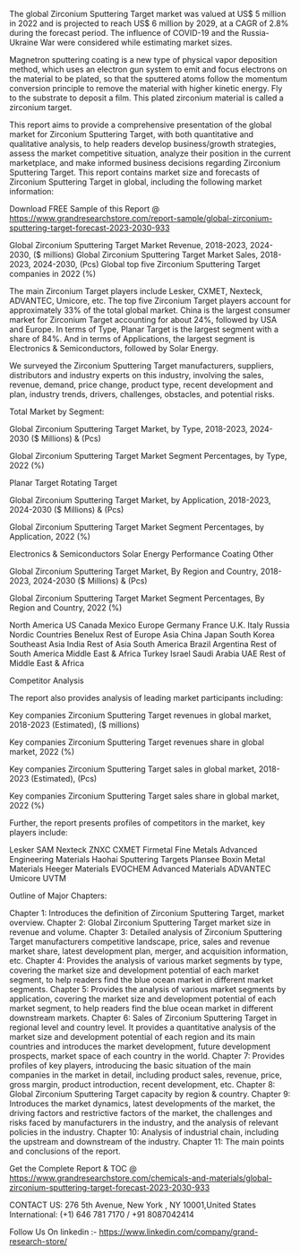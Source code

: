 
The global Zirconium Sputtering Target market was valued at US$ 5 million in 2022 and is projected to reach US$ 6 million by 2029, at a CAGR of 2.8% during the forecast period. The influence of COVID-19 and the Russia-Ukraine War were considered while estimating market sizes.

Magnetron sputtering coating is a new type of physical vapor deposition method, which uses an electron gun system to emit and focus electrons on the material to be plated, so that the sputtered atoms follow the momentum conversion principle to remove the material with higher kinetic energy. Fly to the substrate to deposit a film. This plated zirconium material is called a zirconium target.

This report aims to provide a comprehensive presentation of the global market for Zirconium Sputtering Target, with both quantitative and qualitative analysis, to help readers develop business/growth strategies, assess the market competitive situation, analyze their position in the current marketplace, and make informed business decisions regarding Zirconium Sputtering Target. This report contains market size and forecasts of Zirconium Sputtering Target in global, including the following market information:

Download FREE Sample of this Report @ https://www.grandresearchstore.com/report-sample/global-zirconium-sputtering-target-forecast-2023-2030-933

Global Zirconium Sputtering Target Market Revenue, 2018-2023, 2024-2030, ($ millions)
Global Zirconium Sputtering Target Market Sales, 2018-2023, 2024-2030, (Pcs)
Global top five Zirconium Sputtering Target companies in 2022 (%)

The main Zirconium Target players include Lesker, CXMET, Nexteck, ADVANTEC, Umicore, etc. The top five Zirconium Target players account for approximately 33% of the total global market. China is the largest consumer market for Zirconium Target accounting for about 24%, followed by USA and Europe. In terms of Type, Planar Target is the largest segment with a share of 84%. And in terms of Applications, the largest segment is Electronics & Semiconductors, followed by Solar Energy.

We surveyed the Zirconium Sputtering Target manufacturers, suppliers, distributors and industry experts on this industry, involving the sales, revenue, demand, price change, product type, recent development and plan, industry trends, drivers, challenges, obstacles, and potential risks.

Total Market by Segment:

Global Zirconium Sputtering Target Market, by Type, 2018-2023, 2024-2030 ($ Millions) & (Pcs)

Global Zirconium Sputtering Target Market Segment Percentages, by Type, 2022 (%)

Planar Target
Rotating Target

Global Zirconium Sputtering Target Market, by Application, 2018-2023, 2024-2030 ($ Millions) & (Pcs)

Global Zirconium Sputtering Target Market Segment Percentages, by Application, 2022 (%)

Electronics & Semiconductors
Solar Energy
Performance Coating
Other

Global Zirconium Sputtering Target Market, By Region and Country, 2018-2023, 2024-2030 ($ Millions) & (Pcs)

Global Zirconium Sputtering Target Market Segment Percentages, By Region and Country, 2022 (%)

North America
US
Canada
Mexico
Europe
Germany
France
U.K.
Italy
Russia
Nordic Countries
Benelux
Rest of Europe
Asia
China
Japan
South Korea
Southeast Asia
India
Rest of Asia
South America
Brazil
Argentina
Rest of South America
Middle East & Africa
Turkey
Israel
Saudi Arabia
UAE
Rest of Middle East & Africa

Competitor Analysis

The report also provides analysis of leading market participants including:

Key companies Zirconium Sputtering Target revenues in global market, 2018-2023 (Estimated), ($ millions)

Key companies Zirconium Sputtering Target revenues share in global market, 2022 (%)

Key companies Zirconium Sputtering Target sales in global market, 2018-2023 (Estimated), (Pcs)

Key companies Zirconium Sputtering Target sales share in global market, 2022 (%)

Further, the report presents profiles of competitors in the market, key players include:

Lesker
SAM
Nexteck
ZNXC
CXMET
Firmetal
Fine Metals
Advanced Engineering Materials
Haohai Sputtering Targets
Plansee
Boxin Metal Materials
Heeger Materials
EVOCHEM Advanced Materials
ADVANTEC
Umicore
UVTM

Outline of Major Chapters:

Chapter 1: Introduces the definition of Zirconium Sputtering Target, market overview.
Chapter 2: Global Zirconium Sputtering Target market size in revenue and volume.
Chapter 3: Detailed analysis of Zirconium Sputtering Target manufacturers competitive landscape, price, sales and revenue market share, latest development plan, merger, and acquisition information, etc.
Chapter 4: Provides the analysis of various market segments by type, covering the market size and development potential of each market segment, to help readers find the blue ocean market in different market segments.
Chapter 5: Provides the analysis of various market segments by application, covering the market size and development potential of each market segment, to help readers find the blue ocean market in different downstream markets.
Chapter 6: Sales of Zirconium Sputtering Target in regional level and country level. It provides a quantitative analysis of the market size and development potential of each region and its main countries and introduces the market development, future development prospects, market space of each country in the world.
Chapter 7: Provides profiles of key players, introducing the basic situation of the main companies in the market in detail, including product sales, revenue, price, gross margin, product introduction, recent development, etc.
Chapter 8: Global Zirconium Sputtering Target capacity by region & country.
Chapter 9: Introduces the market dynamics, latest developments of the market, the driving factors and restrictive factors of the market, the challenges and risks faced by manufacturers in the industry, and the analysis of relevant policies in the industry.
Chapter 10: Analysis of industrial chain, including the upstream and downstream of the industry.
Chapter 11: The main points and conclusions of the report.

Get the Complete Report & TOC @ https://www.grandresearchstore.com/chemicals-and-materials/global-zirconium-sputtering-target-forecast-2023-2030-933

CONTACT US:
276 5th Avenue, New York , NY 10001,United States
International: (+1) 646 781 7170 / +91 8087042414

Follow Us On linkedin :- https://www.linkedin.com/company/grand-research-store/
